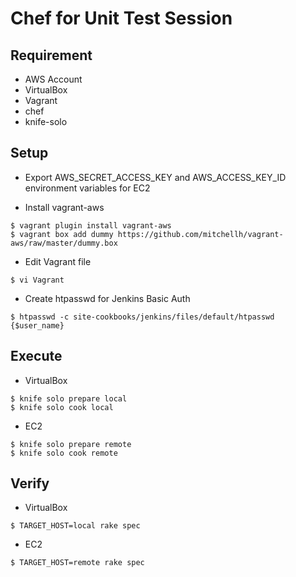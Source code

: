 # Chef for Unit Test Session #

## Requirement ##
* AWS Account
* VirtualBox
* Vagrant
* chef
* knife-solo

## Setup ##
* Export AWS\_SECRET\_ACCESS\_KEY and AWS\_ACCESS\_KEY\_ID environment variables for EC2

* Install vagrant-aws
```
$ vagrant plugin install vagrant-aws
$ vagrant box add dummy https://github.com/mitchellh/vagrant-aws/raw/master/dummy.box 
```

* Edit Vagrant file
```
$ vi Vagrant
```

* Create htpasswd for Jenkins Basic Auth
```
$ htpasswd -c site-cookbooks/jenkins/files/default/htpasswd {$user_name}
```

## Execute ##

* VirtualBox
```
$ knife solo prepare local
$ knife solo cook local
```

* EC2
```
$ knife solo prepare remote
$ knife solo cook remote
```

## Verify ##

* VirtualBox
```
$ TARGET_HOST=local rake spec
```

* EC2
```
$ TARGET_HOST=remote rake spec
```

